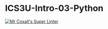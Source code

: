 # ICS3U-Intro-03-Python

[![Mr Coxall's Super Linter](https://github.com/ICS3U-1a-2022/ICS3U-Intro-03-Python/workflows/Mr%20Coxall's%20Super%20Linter/badge.svg)](https://github.com/ICS3U-1a-2022/ICS3U-Intro-03-Python/actions/)
